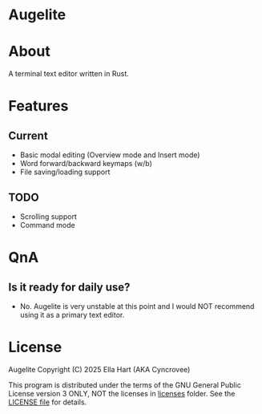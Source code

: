 # Augelite

# About
A terminal text editor written in Rust.

# Features
## Current
- Basic modal editing (Overview mode and Insert mode)
- Word forward/backward keymaps (w/b)
- File saving/loading support
## TODO
- Scrolling support
- Command mode

# QnA
## Is it ready for daily use?
- No. Augelite is very unstable at this point and I would NOT recommend using it as a primary text editor.

# License
Augelite Copyright (C) 2025 Ella Hart (AKA Cyncrovee)

This program is distributed under the terms of the GNU General Public License version 3 ONLY, NOT the licenses in [licenses](./licenses/) folder. See the [LICENSE file](./LICENSE) for details.
